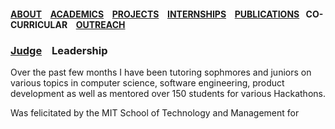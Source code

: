 #### [ABOUT](./index.md) &ensp; [ACADEMICS](./academics.md) &ensp; [PROJECTS](./projects.md) &ensp; [INTERNSHIPS](./internships.md) &ensp; [PUBLICATIONS](./research.md) &ensp;CO-CURRICULAR &ensp; [OUTREACH](./outreach.md)


### [Judge](./coCurricular.md) &ensp; Leadership &ensp;


Over the past few months I have been tutoring sophmores and juniors on various topics in computer science, software engineering, product development as well as mentored over 150 students for various Hackathons.

Was felicitated by the MIT School of Technology and Management for 
